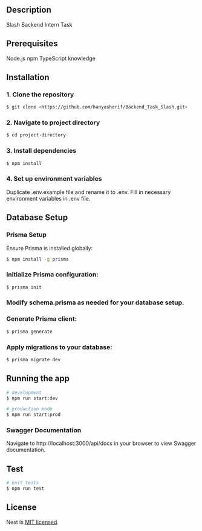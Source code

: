<!-- <p align="center">
  <a href="http://nestjs.com/" target="blank"><img src="https://nestjs.com/img/logo-small.svg" width="200" alt="Nest Logo" /></a>
</p>

[circleci-image]: https://img.shields.io/circleci/build/github/nestjs/nest/master?token=abc123def456
[circleci-url]: https://circleci.com/gh/nestjs/nest

  <p align="center">A progressive <a href="http://nodejs.org" target="_blank">Node.js</a> framework for building efficient and scalable server-side applications.</p>
    <p align="center">
<a href="https://www.npmjs.com/~nestjscore" target="_blank"><img src="https://img.shields.io/npm/v/@nestjs/core.svg" alt="NPM Version" /></a>
<a href="https://www.npmjs.com/~nestjscore" target="_blank"><img src="https://img.shields.io/npm/l/@nestjs/core.svg" alt="Package License" /></a>
<a href="https://www.npmjs.com/~nestjscore" target="_blank"><img src="https://img.shields.io/npm/dm/@nestjs/common.svg" alt="NPM Downloads" /></a>
<a href="https://circleci.com/gh/nestjs/nest" target="_blank"><img src="https://img.shields.io/circleci/build/github/nestjs/nest/master" alt="CircleCI" /></a>
<a href="https://coveralls.io/github/nestjs/nest?branch=master" target="_blank"><img src="https://coveralls.io/repos/github/nestjs/nest/badge.svg?branch=master#9" alt="Coverage" /></a>
<a href="https://discord.gg/G7Qnnhy" target="_blank"><img src="https://img.shields.io/badge/discord-online-brightgreen.svg" alt="Discord"/></a>
<a href="https://opencollective.com/nest#backer" target="_blank"><img src="https://opencollective.com/nest/backers/badge.svg" alt="Backers on Open Collective" /></a>
<a href="https://opencollective.com/nest#sponsor" target="_blank"><img src="https://opencollective.com/nest/sponsors/badge.svg" alt="Sponsors on Open Collective" /></a>
  <a href="https://paypal.me/kamilmysliwiec" target="_blank"><img src="https://img.shields.io/badge/Donate-PayPal-ff3f59.svg"/></a>
    <a href="https://opencollective.com/nest#sponsor"  target="_blank"><img src="https://img.shields.io/badge/Support%20us-Open%20Collective-41B883.svg" alt="Support us"></a>
  <a href="https://twitter.com/nestframework" target="_blank"><img src="https://img.shields.io/twitter/follow/nestframework.svg?style=social&label=Follow"></a>
</p> -->

## Description

<!-- [Nest](https://github.com/nestjs/nest) framework TypeScript starter repository. -->
Slash Backend Intern Task

## Prerequisites
Node.js
npm
TypeScript knowledge

## Installation

### 1. Clone the repository

```bash
$ git clone <https://github.com/hanyasherif/Backend_Task_Slash.git>
```

### 2. Navigate to project directory

```bash
$ cd project-directory
```

### 3. Install dependencies

```bash
$ npm install
```

### 4. Set up environment variables

Duplicate .env.example file and rename it to .env.
Fill in necessary environment variables in .env file.

## Database Setup

### Prisma Setup

Ensure Prisma is installed globally:

```bash
$ npm install -g prisma
```

### Initialize Prisma configuration:

```bash
$ prisma init
```

### Modify schema.prisma as needed for your database setup.

### Generate Prisma client:

```bash
$ prisma generate
```

### Apply migrations to your database:

```bash
$ prisma migrate dev
```

## Running the app

```bash
# development
$ npm run start:dev

# production mode
$ npm run start:prod
```

### Swagger Documentation
<!-- [Nest](https://github.com/nestjs/nest) framework TypeScript starter repository. -->

Navigate to http://localhost:3000/api/docs in your browser to view Swagger documentation.

## Test

```bash
# unit tests
$ npm run test
```

## License

Nest is [MIT licensed](LICENSE).
